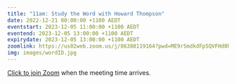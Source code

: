 ```yaml
---
title: "11am: Study the Word with Howard Thompson"
date: 2022-12-21 00:00:00 +1100 AEDT
eventstart: 2023-12-05 11:00:00 +1100 AEDT
eventend: 2023-12-05 13:00:00 +1100 AEDT
expirydate: 2023-12-05 13:00:00 +1100 AEDT
zoomlink: https://us02web.zoom.us/j/86388119164?pwd=ME9rSmdkdFp5QVFHd0hIbDZmNXhRQT09
img: images/wordID.jpg
---
```


[Click to join Zoom](https://us02web.zoom.us/j/86388119164?pwd=ME9rSmdkdFp5QVFHd0hIbDZmNXhRQT09) when the meeting time arrives.
